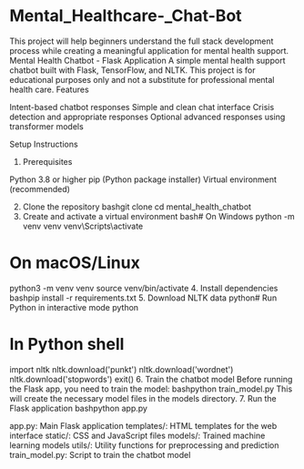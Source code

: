 # Mental_Healthcare-_Chat-Bot
This project will help beginners understand the full stack development process while creating a meaningful application for mental health support.
Mental Health Chatbot - Flask Application
A simple mental health support chatbot built with Flask, TensorFlow, and NLTK. This project is for educational purposes only and not a substitute for professional mental health care.
Features

Intent-based chatbot responses
Simple and clean chat interface
Crisis detection and appropriate responses
Optional advanced responses using transformer models

Setup Instructions
1. Prerequisites

Python 3.8 or higher
pip (Python package installer)
Virtual environment (recommended)

2. Clone the repository
bashgit clone <your-repository-url>
cd mental_health_chatbot
3. Create and activate a virtual environment
bash# On Windows
python -m venv venv
venv\Scripts\activate

# On macOS/Linux
python3 -m venv venv
source venv/bin/activate
4. Install dependencies
bashpip install -r requirements.txt
5. Download NLTK data
python# Run Python in interactive mode
python

# In Python shell
import nltk
nltk.download('punkt')
nltk.download('wordnet')
nltk.download('stopwords')
exit()
6. Train the chatbot model
Before running the Flask app, you need to train the model:
bashpython train_model.py
This will create the necessary model files in the models directory.
7. Run the Flask application
bashpython app.py


app.py: Main Flask application
templates/: HTML templates for the web interface
static/: CSS and JavaScript files
models/: Trained machine learning models
utils/: Utility functions for preprocessing and prediction
train_model.py: Script to train the chatbot model

